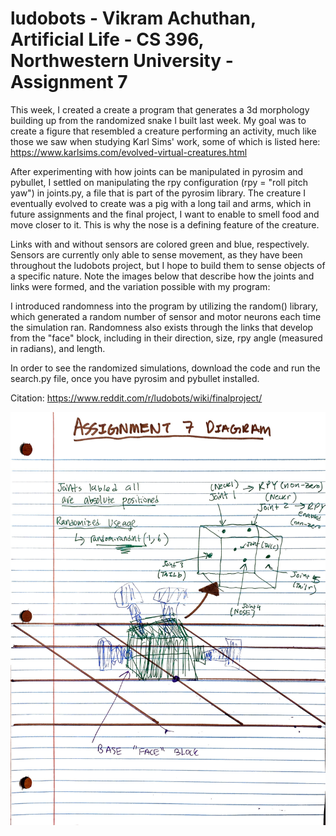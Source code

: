 # ludobots - Vikram Achuthan, Artificial Life - CS 396, Northwestern University - Assignment 7 

This week, I created a create a program that generates a 3d morphology building up from the randomized snake I built last week. 
My goal was to create a figure that resembled a creature performing an activity, much like those we saw when studying Karl Sims' work, some of which is listed here: https://www.karlsims.com/evolved-virtual-creatures.html

After experimenting with how joints can be manipulated in pyrosim and pybullet, I settled on manipulating the rpy configuration (rpy = "roll pitch yaw") in joints.py, a file that is part of the pyrosim library. The creature I eventually evolved to create was a pig with a long tail and arms, which in future assignments and the final project, I want to enable to smell food and move closer to it. This is why the nose is a defining feature of the creature. 

Links with and without sensors are colored green and blue, respectively. Sensors are currently only able to sense movement, as they have been throughout the ludobots project, but I hope to build them to sense objects of a specific nature. Note the images below that describe how the joints and links were formed, and the variation possible with my program:

I introduced randomness into the program by utilizing the random() library, which generated a random number of sensor and motor neurons each time the simulation ran. Randomness also exists through the links that develop from the "face" block, including in their direction, size, rpy angle (measured in radians), and length. 

In order to see the randomized simulations, download the code and run the search.py file, once you have pyrosim and pybullet installed. 

Citation: https://www.reddit.com/r/ludobots/wiki/finalproject/



![assignment7](images/assignment7.jpeg)
